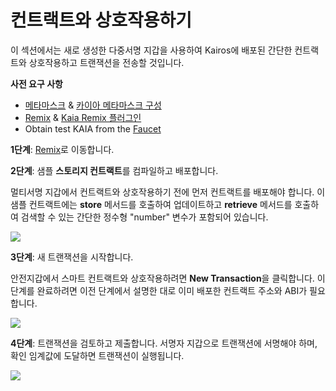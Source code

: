 # 컨트랙트와 상호작용하기

이 섹션에서는 새로 생성한 다중서명 지갑을 사용하여 Kairos에 배포된 간단한 컨트랙트와 상호작용하고 트랜잭션을 전송할 것입니다.

**사전 요구 사항**

- [메타마스크](https://metamask.io/download/) & [카이아 메타마스크 구성](../../tutorials/connecting-metamask.mdx#send-klay)
- [Remix](https://remix.ethereum.org/) & [Kaia Remix 플러그인](https://klaytn.foundation/using-klaytn-plugin-on-remix/)
- Obtain test KAIA from the [Faucet](https://faucet.kaia.io)

**1단계**: [Remix](https://remix.ethereum.org/)로 이동합니다.

**2단계**: 샘플 **스토리지 컨트랙트**를 컴파일하고 배포합니다.

멀티서명 지갑에서 컨트랙트와 상호작용하기 전에 먼저 컨트랙트를 배포해야 합니다. 이 샘플 컨트랙트에는 **store** 메서드를 호출하여 업데이트하고 **retrieve** 메서드를 호출하여 검색할 수 있는 간단한 정수형 "number" 변수가 포함되어 있습니다.

![](/img/build/tools/kaia-safe/ks-ic-deploy.gif)

**3단계**: 새 트랜잭션을 시작합니다.

안전지갑에서 스마트 컨트랙트와 상호작용하려면 **New Transaction**을 클릭합니다. 이 단계를 완료하려면 이전 단계에서 설명한 대로 이미 배포한 컨트랙트 주소와 ABI가 필요합니다.

![](/img/build/tools/kaia-safe/kaia-safe-ci-init.gif)

**4단계**: 트랜잭션을 검토하고 제출합니다. 서명자 지갑으로 트랜잭션에 서명해야 하며, 확인 임계값에 도달하면 트랜잭션이 실행됩니다.

![](/img/build/tools/kaia-safe/kaia-safe-ci-review-send.gif)